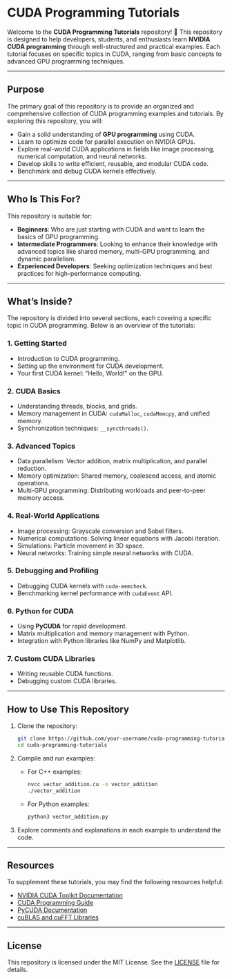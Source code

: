 # CUDA Programming Tutorials

Welcome to the **CUDA Programming Tutorials** repository! 🎉 This repository is designed to help developers, students, and enthusiasts learn **NVIDIA CUDA programming** through well-structured and practical examples. Each tutorial focuses on specific topics in CUDA, ranging from basic concepts to advanced GPU programming techniques.

---

## **Purpose**

The primary goal of this repository is to provide an organized and comprehensive collection of CUDA programming examples and tutorials. By exploring this repository, you will:

- Gain a solid understanding of **GPU programming** using CUDA.
- Learn to optimize code for parallel execution on NVIDIA GPUs.
- Explore real-world CUDA applications in fields like image processing, numerical computation, and neural networks.
- Develop skills to write efficient, reusable, and modular CUDA code.
- Benchmark and debug CUDA kernels effectively.

---

## **Who Is This For?**

This repository is suitable for:

- **Beginners**: Who are just starting with CUDA and want to learn the basics of GPU programming.
- **Intermediate Programmers**: Looking to enhance their knowledge with advanced topics like shared memory, multi-GPU programming, and dynamic parallelism.
- **Experienced Developers**: Seeking optimization techniques and best practices for high-performance computing.

---

## **What’s Inside?**

The repository is divided into several sections, each covering a specific topic in CUDA programming. Below is an overview of the tutorials:

### **1. Getting Started**
- Introduction to CUDA programming.
- Setting up the environment for CUDA development.
- Your first CUDA kernel: "Hello, World!" on the GPU.

### **2. CUDA Basics**
- Understanding threads, blocks, and grids.
- Memory management in CUDA: `cudaMalloc`, `cudaMemcpy`, and unified memory.
- Synchronization techniques: `__syncthreads()`.

### **3. Advanced Topics**
- Data parallelism: Vector addition, matrix multiplication, and parallel reduction.
- Memory optimization: Shared memory, coalesced access, and atomic operations.
- Multi-GPU programming: Distributing workloads and peer-to-peer memory access.

### **4. Real-World Applications**
- Image processing: Grayscale conversion and Sobel filters.
- Numerical computations: Solving linear equations with Jacobi iteration.
- Simulations: Particle movement in 3D space.
- Neural networks: Training simple neural networks with CUDA.

### **5. Debugging and Profiling**
- Debugging CUDA kernels with `cuda-memcheck`.
- Benchmarking kernel performance with `cudaEvent` API.

### **6. Python for CUDA**
- Using **PyCUDA** for rapid development.
- Matrix multiplication and memory management with Python.
- Integration with Python libraries like NumPy and Matplotlib.

### **7. Custom CUDA Libraries**
- Writing reusable CUDA functions.
- Debugging custom CUDA libraries.

---

## **How to Use This Repository**

1. Clone the repository:
   ```bash
   git clone https://github.com/your-username/cuda-programming-tutorials.git
   cd cuda-programming-tutorials
   ```

2. Compile and run examples:
   - For C++ examples:
     ```bash
     nvcc vector_addition.cu -o vector_addition
     ./vector_addition
     ```
   - For Python examples:
     ```bash
     python3 vector_addition.py
     ```

3. Explore comments and explanations in each example to understand the code.

---

## **Resources**

To supplement these tutorials, you may find the following resources helpful:
- [NVIDIA CUDA Toolkit Documentation](https://developer.nvidia.com/cuda-toolkit)
- [CUDA Programming Guide](https://docs.nvidia.com/cuda/cuda-c-programming-guide/index.html)
- [PyCUDA Documentation](https://documen.tician.de/pycuda/)
- [cuBLAS and cuFFT Libraries](https://developer.nvidia.com/cublas)

---

## **License**

This repository is licensed under the MIT License. See the [LICENSE](LICENSE) file for details.

